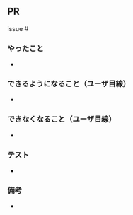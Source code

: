 ## PR

issue #

### やったこと

- 

### できるようになること（ユーザ目線）

- 

### できなくなること（ユーザ目線）

- 

### テスト

- 

### 備考

- 
